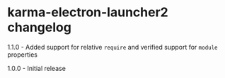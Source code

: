 # karma-electron-launcher2 changelog
1.1.0 - Added support for relative `require` and verified support for `module` properties

1.0.0 - Initial release
